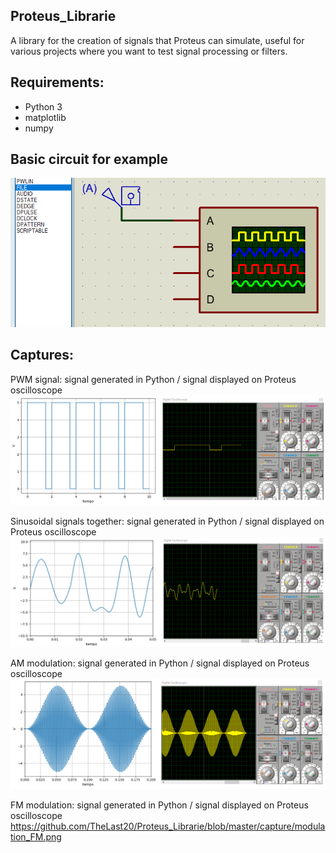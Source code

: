## Proteus_Librarie
A library for the creation of signals that Proteus can simulate, useful for various projects where you want to test signal processing or filters.

## Requirements:
- Python 3
- matplotlib
- numpy

## Basic circuit for example
![github-small](https://github.com/TheLast20/Proteus_Librarie/blob/master/capture/conector.png)

## Captures:
PWM signal: signal generated in Python / signal displayed on Proteus oscilloscope
![github-small](https://github.com/TheLast20/Proteus_Librarie/blob/master/capture/PWM.png)

Sinusoidal signals together: signal generated in Python / signal displayed on Proteus oscilloscope
![github-small](https://github.com/TheLast20/Proteus_Librarie/blob/master/capture/sinusoidal.png)

AM modulation: signal generated in Python / signal displayed on Proteus oscilloscope
![github-small](https://github.com/TheLast20/Proteus_Librarie/blob/master/capture/modulation_AM.png)

FM modulation: signal generated in Python / signal displayed on Proteus oscilloscope
https://github.com/TheLast20/Proteus_Librarie/blob/master/capture/modulation_FM.png
